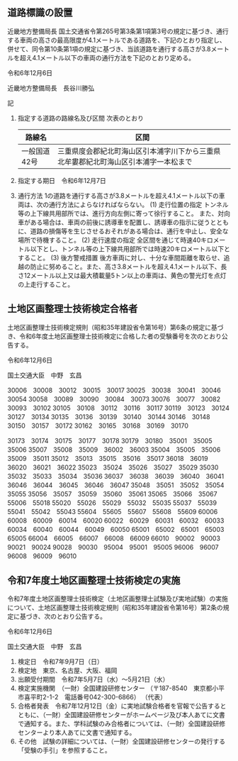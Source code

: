 
## 道路標識の設置

近畿地方整備局長
国土交通省令第265号第3条第1項第3号の規定に基づき、通行する車両の高さの最高限度が4.1メートルである道路を、下記のとおり指定し、併せて、同令第10条第1項の規定に基づき、当該道路を通行する高さが3.8メートルを超え4.1メートル以下の車両の通行方法を下記のとおり定める。

令和6年12月6日

近畿地方整備局長　長谷川勝弘

記

1. 指定する道路の路線名及び区間
   次表のとおり

   | 路線名 | 区間 |
   |--------|------|
   | 一般国道42号 | 三重県度会郡紀北町海山区引本浦字川下から三重県北牟婁郡紀北町海山区引本浦字一本松まで |

2. 指定する期日　令和6年12月7日
3. 通行方法
   1の道路を通行する高さが3.8メートルを超え4.1メートル以下の車両は、次の通行方法によらなければならない。
   (1) 走行位置の指定
      トンネル等の上下線共用部所では、進行方向左側に寄って徐行すること。
      また、対向車がある場合は、車両の前後に誘導車を配置し、誘導車の指示に従うとともに、道路の損傷等を生じさせるおそれがある場合は、通行を中止し、安全な場所で待機すること。
   (2) 走行速度の指定
      全区間を通じて時速40キロメートル以下とし、トンネル等の上下線共用部所では時速20キロメートル以下とすること。
   (3) 後方警戒措置
      後方車両に対し、十分な車間距離を取らせ、追越の防止に努めること。また、高さ3.8メートルを超え4.1メートル以下、長さ12メートル以上又は最大積載量5トン以上の車両は、黄色の警光灯を点灯の上走行すること。

## 土地区画整理士技術検定合格者

土地区画整理士技術検定規則（昭和35年建設省令第16号）第6条の規定に基づき、令和6年度土地区画整理士技術検定に合格した者の受験番号を次のとおり公告する。

令和6年12月6日

国土交通大臣　中野　玄昌

30006　30008　30012　30015　30017
30025　30038　30041　30046　30054
30058　30089　30090　30084　30073
30076　30077　30082　30093　30102
30105　30108　30112　30116　30117
30119　30123　30124　30127　30134
30135　30136　30139　30140　30144
30146　30148　30150　30157　30172
30162　30165　30168　30169　30170

30173　30174　30175　30177　30178
30179　30180　35001　35005　35006
35007　35008　35009　36002　36003
35004　35005　35006　35009　35011
35012　35013　35015　35016　35017
36018　36019　36020　36021　36022
35023　35024　35026　35027　35029
35030　35032　35033　35034　35036
36037　36038　36039　36040　36041
36046　36044　36045　36046　36047
35048　35051　35052　35054　35055
35056　35057　35059　35060　35061
35065　35066　35067　55006　55018
55020　55026　55029　55032　55035
55037　55039　55041　55042　55043
55604　55605　55607　55608　55609
60006　60008　60009　60014　60020
60022　60029　60031　60032　60033
60034　60040　60044　60049　60050
65001　65002　65001　65003　65005
66004　66005　66007　66008　66009
66010　90002　90003　90021　90024
90028　90030　95004　95001　95005
96006　96007　96008　96009　96010

## 令和7年度土地区画整理士技術検定の実施

令和7年度土地区画整理士技術検定（土地区画整理士試験及び実地試験）の実施について、土地区画整理士技術検定規則（昭和35年建設省令第16号）第2条の規定に基づき、次のとおり公告する。

令和6年12月6日

国土交通大臣　中野　玄昌

1. 検定日　令和7年9月7日（日）
2. 検定地　東京、名古屋、大阪、福岡
3. 出願受付期間　令和7年5月7日（水）～5月21日（水）
4. 検定実施機関　（一財）全国建設研修センター
   （〒187-8540　東京都小平市喜平町2-1-2　電話番号042-300-6866）
   （代表）
5. 合格者発表　令和7年12月12日（金）に実地試験合格者を官報で公告するとともに、（一財）全国建設研修センターがホームページ及び本人あてに文書で通知する。また、学科試験のみ合格者については、（一財）全国建設研修センターより本人あてに文書で通知する。
6. その他　試験の詳細については、（一財）全国建設研修センターの発行する「受験の手引」を参照すること。


